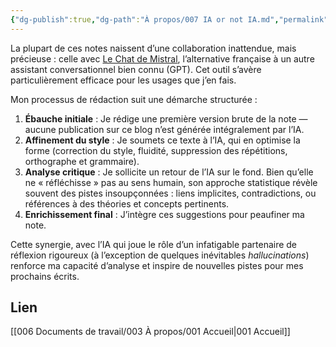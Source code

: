 ```yaml
---
{"dg-publish":true,"dg-path":"À propos/007 IA or not IA.md","permalink":"/a-propos/007-ia-or-not-ia/","dgPassFrontmatter":true}
---
```


La plupart de ces notes naissent d’une collaboration inattendue, mais précieuse : celle avec [Le Chat de Mistral](https://chat.mistral.ai/chat), l’alternative française à un autre assistant conversationnel bien connu (GPT). 
Cet outil s’avère particulièrement efficace pour les usages que j’en fais.

Mon processus de rédaction suit une démarche structurée :
1. **Ébauche initiale** : Je rédige une première version brute de la note — aucune publication sur ce blog n’est générée intégralement par l’IA.
2. **Affinement du style** : Je soumets ce texte à l’IA, qui en optimise la forme (correction du style, fluidité, suppression des répétitions, orthographe et grammaire).
3. **Analyse critique** : Je sollicite un retour de l’IA sur le fond. Bien qu’elle ne « réfléchisse » pas au sens humain, son approche statistique révèle souvent des pistes insoupçonnées : liens implicites, contradictions, ou références à des théories et concepts pertinents.
4. **Enrichissement final** : J’intègre ces suggestions pour peaufiner ma note.

Cette synergie, avec l’IA qui joue le rôle d’un infatigable partenaire de réflexion rigoureux (à l’exception de quelques inévitables *hallucinations*) renforce ma capacité d’analyse et inspire de nouvelles pistes pour mes prochains écrits.

## Lien
[[006 Documents de travail/003 À propos/001 Accueil\|001 Accueil]]
